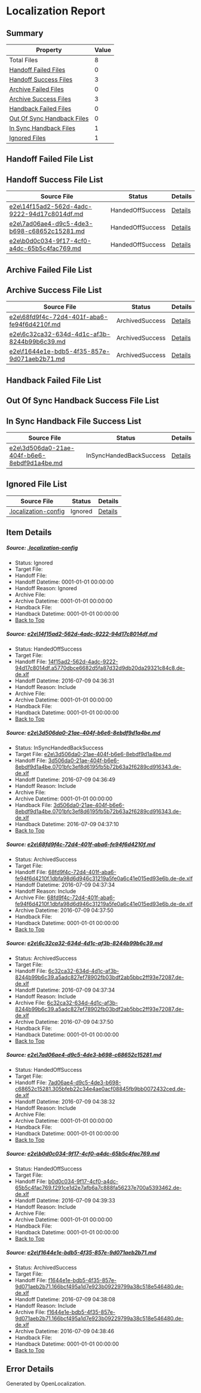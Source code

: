 # <a name='report-top'></a> Localization Report

## Summary
 Property | Value 
 -------- | ----- 
 Total Files | 8
[ Handoff Failed Files ](#handoff-failed-list)| 0
[ Handoff Success Files ](#handoff-success-list)| 3
[ Archive Failed Files ](#archive-failed-list)| 0
[ Archive Success Files ](#archive-success-list)| 3
[ Handback Failed Files ](#handback-failed-list)| 0
[ Out Of Sync Handback Files ](#outofsync-handback-success-list)| 0
[ In Sync Handback Files ](#insync-handback-success-list)| 1
[ Ignored Files ](#ignored-list)| 1

## <a name='handoff-failed-list'></a> Handoff Failed File List

## <a name='handoff-success-list'></a> Handoff Success File List
 Source File | Status | Details 
 ----------- | ------ | ------- 
 [e2e\14f15ad2-562d-4adc-9222-94d17c8014df.md](https://github.com/OpenLocalizationTestOrg/oltest/blob/ece2de7f822937bc56f1186f0437765bd6f2af86/e2e/14f15ad2-562d-4adc-9222-94d17c8014df.md) | HandedOffSuccess | [Details](#1d5dacccfa9d5c2f0a84cf64d9626d1a303085d91)
 [e2e\7ad06ae4-d9c5-4de3-b698-c68652c15281.md](https://github.com/OpenLocalizationTestOrg/oltest/blob/0b6e9c0e8ee2e02ce500231653d94d083a52b75d/e2e/7ad06ae4-d9c5-4de3-b698-c68652c15281.md) | HandedOffSuccess | [Details](#663899f613bbbc1baee8cdbaf0c09310c7b06c045)
 [e2e\b0d0c034-9f17-4cf0-a4dc-65b5c4fac769.md](https://github.com/OpenLocalizationTestOrg/oltest/blob/c4a54fe9f95fe859fa2bbce2f2c758cde8f6f3cf/e2e/b0d0c034-9f17-4cf0-a4dc-65b5c4fac769.md) | HandedOffSuccess | [Details](#cb488cb5e1a2ef776898ce42a27fb71a9a4e9b386)

## <a name='archive-failed-list'></a> Archive Failed File List

## <a name='archive-success-list'></a> Archive Success File List
 Source File | Status | Details 
 ----------- | ------ | ------- 
 [e2e\68fd9f4c-72d4-401f-aba6-fe94f6d4210f.md](https://github.com/OpenLocalizationTestOrg/oltest/blob/d7e06d899948a2f0cb292f56473a9caa9b55607c/e2e/68fd9f4c-72d4-401f-aba6-fe94f6d4210f.md) | ArchivedSuccess | [Details](#3790a9be775c0fb629c05cc0550d88b89abcf7433)
 [e2e\6c32ca32-634d-4d1c-af3b-8244b99b6c39.md](https://github.com/OpenLocalizationTestOrg/oltest/blob/d7e06d899948a2f0cb292f56473a9caa9b55607c/e2e/6c32ca32-634d-4d1c-af3b-8244b99b6c39.md) | ArchivedSuccess | [Details](#489ae3f96bfc298c4c2a34ad6e701e5130a536314)
 [e2e\f1644e1e-bdb5-4f35-857e-9d071aeb2b71.md](https://github.com/OpenLocalizationTestOrg/oltest/blob/379429cc35f6df673dcaef1306cce271056a0e22/e2e/f1644e1e-bdb5-4f35-857e-9d071aeb2b71.md) | ArchivedSuccess | [Details](#c96a73a51a3dddd6986d2909eb77539292f8f6927)

## <a name='handback-failed-list'></a> Handback Failed File List

## <a name='outofsync-handback-success-list'></a> Out Of Sync Handback Success File List

## <a name='insync-handback-success-list'></a> In Sync Handback File Success List
 Source File | Status | Details 
 ----------- | ------ | ------- 
 [e2e\3d506da0-21ae-404f-b6e6-8ebdf9d1a4be.md](https://github.com/OpenLocalizationTestOrg/oltest/blob/179c3c9c4c90845b7fd2e9fa1ebcedd4b87d17ab/e2e/3d506da0-21ae-404f-b6e6-8ebdf9d1a4be.md) | InSyncHandedBackSuccess | [Details](#201f8b9a6847d854ddf7f6b81c982c887dcc83c42)

## <a name='ignored-list'></a> Ignored File List
 Source File | Status | Details 
 ----------- | ------ | ------- 
 [.localization-config](https://github.com/OpenLocalizationTestOrg/oltest/blob/c4a54fe9f95fe859fa2bbce2f2c758cde8f6f3cf/.localization-config) | Ignored | [Details](#3d4f252ac210baf56311d7e97dcc2db10974dbd20)

## Item Details
##### <a name='3d4f252ac210baf56311d7e97dcc2db10974dbd20'></a> Source: [.localization-config](https://github.com/OpenLocalizationTestOrg/oltest/blob/c4a54fe9f95fe859fa2bbce2f2c758cde8f6f3cf/.localization-config)
* Status: Ignored
* Target File: 
* Handoff File: 
* Handoff Datetime: 0001-01-01 00:00:00
* Handoff Reason: Ignored
* Archive File: 
* Archive Datetime: 0001-01-01 00:00:00
* Handback File: 
* Handback Datetime: 0001-01-01 00:00:00
* [Back to Top](#report-top)

##### <a name='1d5dacccfa9d5c2f0a84cf64d9626d1a303085d91'></a> Source: [e2e\14f15ad2-562d-4adc-9222-94d17c8014df.md](https://github.com/OpenLocalizationTestOrg/oltest/blob/ece2de7f822937bc56f1186f0437765bd6f2af86/e2e/14f15ad2-562d-4adc-9222-94d17c8014df.md)
* Status: HandedOffSuccess
* Target File: 
* Handoff File: [14f15ad2-562d-4adc-9222-94d17c8014df.a5770dbce6682d5fa87d32d9db20da29321c84c8.de-de.xlf](https://github.com/OpenLocalizationTestOrg/olhandoff-e2e/blob/e660388c175f551f40b87362a941403924041b5a/ol-handoff/OpenLocalizationTestOrg/oltest-dede-fly/ci/ht/14f15ad2-562d-4adc-9222-94d17c8014df.a5770dbce6682d5fa87d32d9db20da29321c84c8.de-de.xlf)
* Handoff Datetime: 2016-07-09 04:36:31
* Handoff Reason: Include
* Archive File: 
* Archive Datetime: 0001-01-01 00:00:00
* Handback File: 
* Handback Datetime: 0001-01-01 00:00:00
* [Back to Top](#report-top)

##### <a name='201f8b9a6847d854ddf7f6b81c982c887dcc83c42'></a> Source: [e2e\3d506da0-21ae-404f-b6e6-8ebdf9d1a4be.md](https://github.com/OpenLocalizationTestOrg/oltest/blob/179c3c9c4c90845b7fd2e9fa1ebcedd4b87d17ab/e2e/3d506da0-21ae-404f-b6e6-8ebdf9d1a4be.md)
* Status: InSyncHandedBackSuccess
* Target File: [e2e\3d506da0-21ae-404f-b6e6-8ebdf9d1a4be.md](https://github.com/OpenLocalizationTestOrg/oltest-dede-fly/blob/bfbf688a437a7792afbe0287f367fb5fc3851797/e2e/3d506da0-21ae-404f-b6e6-8ebdf9d1a4be.md)
* Handoff File: [3d506da0-21ae-404f-b6e6-8ebdf9d1a4be.0701bfc3ef8d6195fb5b72b63a2f6289cd916343.de-de.xlf](https://github.com/OpenLocalizationTestOrg/olhandoff-e2e/blob/35431f25243da64e982722ac7021244061b17698/ol-handoff/OpenLocalizationTestOrg/oltest-dede-fly/ci/ht/3d506da0-21ae-404f-b6e6-8ebdf9d1a4be.0701bfc3ef8d6195fb5b72b63a2f6289cd916343.de-de.xlf)
* Handoff Datetime: 2016-07-09 04:36:49
* Handoff Reason: Include
* Archive File: 
* Archive Datetime: 0001-01-01 00:00:00
* Handback File: [3d506da0-21ae-404f-b6e6-8ebdf9d1a4be.0701bfc3ef8d6195fb5b72b63a2f6289cd916343.de-de.xlf](https://github.com/OpenLocalizationTestOrg/olhandback-e2e/blob/60207b867ce273a88d654e4cdbbe49f72196d6b2/ol-handback/OpenLocalizationTestOrg/oltest-dede-fly/ci/ht/3d506da0-21ae-404f-b6e6-8ebdf9d1a4be.0701bfc3ef8d6195fb5b72b63a2f6289cd916343.de-de.xlf)
* Handback Datetime: 2016-07-09 04:37:10
* [Back to Top](#report-top)

##### <a name='3790a9be775c0fb629c05cc0550d88b89abcf7433'></a> Source: [e2e\68fd9f4c-72d4-401f-aba6-fe94f6d4210f.md](https://github.com/OpenLocalizationTestOrg/oltest/blob/d7e06d899948a2f0cb292f56473a9caa9b55607c/e2e/68fd9f4c-72d4-401f-aba6-fe94f6d4210f.md)
* Status: ArchivedSuccess
* Target File: 
* Handoff File: [68fd9f4c-72d4-401f-aba6-fe94f6d4210f.1dbfa98d6d946c31219a5fe0a6c41e015ed93e6b.de-de.xlf](https://github.com/OpenLocalizationTestOrg/olhandoff-e2e/blob/15bb3df251b75ffd890b617a6c1ff7537a4851f3/ol-handoff/OpenLocalizationTestOrg/oltest-dede-fly/ci/ht/68fd9f4c-72d4-401f-aba6-fe94f6d4210f.1dbfa98d6d946c31219a5fe0a6c41e015ed93e6b.de-de.xlf)
* Handoff Datetime: 2016-07-09 04:37:34
* Handoff Reason: Include
* Archive File: [68fd9f4c-72d4-401f-aba6-fe94f6d4210f.1dbfa98d6d946c31219a5fe0a6c41e015ed93e6b.de-de.xlf](https://github.com/OpenLocalizationTestOrg/olhandoff-e2e/blob/f8867e1e2a67c7a780810ef20106c948d66fca7e/ol-archive/OpenLocalizationTestOrg/oltest-dede-fly/ci/ht/68fd9f4c-72d4-401f-aba6-fe94f6d4210f.1dbfa98d6d946c31219a5fe0a6c41e015ed93e6b.de-de.xlf)
* Archive Datetime: 2016-07-09 04:37:50
* Handback File: 
* Handback Datetime: 0001-01-01 00:00:00
* [Back to Top](#report-top)

##### <a name='489ae3f96bfc298c4c2a34ad6e701e5130a536314'></a> Source: [e2e\6c32ca32-634d-4d1c-af3b-8244b99b6c39.md](https://github.com/OpenLocalizationTestOrg/oltest/blob/d7e06d899948a2f0cb292f56473a9caa9b55607c/e2e/6c32ca32-634d-4d1c-af3b-8244b99b6c39.md)
* Status: ArchivedSuccess
* Target File: 
* Handoff File: [6c32ca32-634d-4d1c-af3b-8244b99b6c39.a5adc827ef78902fb03bdf2ab5bbc2ff93e72087.de-de.xlf](https://github.com/OpenLocalizationTestOrg/olhandoff-e2e/blob/15bb3df251b75ffd890b617a6c1ff7537a4851f3/ol-handoff/OpenLocalizationTestOrg/oltest-dede-fly/ci/ht/6c32ca32-634d-4d1c-af3b-8244b99b6c39.a5adc827ef78902fb03bdf2ab5bbc2ff93e72087.de-de.xlf)
* Handoff Datetime: 2016-07-09 04:37:34
* Handoff Reason: Include
* Archive File: [6c32ca32-634d-4d1c-af3b-8244b99b6c39.a5adc827ef78902fb03bdf2ab5bbc2ff93e72087.de-de.xlf](https://github.com/OpenLocalizationTestOrg/olhandoff-e2e/blob/f8867e1e2a67c7a780810ef20106c948d66fca7e/ol-archive/OpenLocalizationTestOrg/oltest-dede-fly/ci/ht/6c32ca32-634d-4d1c-af3b-8244b99b6c39.a5adc827ef78902fb03bdf2ab5bbc2ff93e72087.de-de.xlf)
* Archive Datetime: 2016-07-09 04:37:50
* Handback File: 
* Handback Datetime: 0001-01-01 00:00:00
* [Back to Top](#report-top)

##### <a name='663899f613bbbc1baee8cdbaf0c09310c7b06c045'></a> Source: [e2e\7ad06ae4-d9c5-4de3-b698-c68652c15281.md](https://github.com/OpenLocalizationTestOrg/oltest/blob/0b6e9c0e8ee2e02ce500231653d94d083a52b75d/e2e/7ad06ae4-d9c5-4de3-b698-c68652c15281.md)
* Status: HandedOffSuccess
* Target File: 
* Handoff File: [7ad06ae4-d9c5-4de3-b698-c68652c15281.305bfeb22c34e4ae0acf08845fb9bb0072432ced.de-de.xlf](https://github.com/OpenLocalizationTestOrg/olhandoff-e2e/blob/531547ec467272cbfd0843755fc5f29bbecf7083/ol-handoff/OpenLocalizationTestOrg/oltest-dede-fly/ci/ht/7ad06ae4-d9c5-4de3-b698-c68652c15281.305bfeb22c34e4ae0acf08845fb9bb0072432ced.de-de.xlf)
* Handoff Datetime: 2016-07-09 04:38:32
* Handoff Reason: Include
* Archive File: 
* Archive Datetime: 0001-01-01 00:00:00
* Handback File: 
* Handback Datetime: 0001-01-01 00:00:00
* [Back to Top](#report-top)

##### <a name='cb488cb5e1a2ef776898ce42a27fb71a9a4e9b386'></a> Source: [e2e\b0d0c034-9f17-4cf0-a4dc-65b5c4fac769.md](https://github.com/OpenLocalizationTestOrg/oltest/blob/c4a54fe9f95fe859fa2bbce2f2c758cde8f6f3cf/e2e/b0d0c034-9f17-4cf0-a4dc-65b5c4fac769.md)
* Status: HandedOffSuccess
* Target File: 
* Handoff File: [b0d0c034-9f17-4cf0-a4dc-65b5c4fac769.f291ce1d2e7afb6a7c888fa56237e700a5393462.de-de.xlf](https://github.com/OpenLocalizationTestOrg/olhandoff-e2e/blob/f931a5485c8687b61c498b48174fd228e48ab8aa/ol-handoff/OpenLocalizationTestOrg/oltest-dede-fly/ci/ht/b0d0c034-9f17-4cf0-a4dc-65b5c4fac769.f291ce1d2e7afb6a7c888fa56237e700a5393462.de-de.xlf)
* Handoff Datetime: 2016-07-09 04:39:33
* Handoff Reason: Include
* Archive File: 
* Archive Datetime: 0001-01-01 00:00:00
* Handback File: 
* Handback Datetime: 0001-01-01 00:00:00
* [Back to Top](#report-top)

##### <a name='c96a73a51a3dddd6986d2909eb77539292f8f6927'></a> Source: [e2e\f1644e1e-bdb5-4f35-857e-9d071aeb2b71.md](https://github.com/OpenLocalizationTestOrg/oltest/blob/379429cc35f6df673dcaef1306cce271056a0e22/e2e/f1644e1e-bdb5-4f35-857e-9d071aeb2b71.md)
* Status: ArchivedSuccess
* Target File: 
* Handoff File: [f1644e1e-bdb5-4f35-857e-9d071aeb2b71.166bcf495a1d7e923b09229799a38c518e546480.de-de.xlf](https://github.com/OpenLocalizationTestOrg/olhandoff-e2e/blob/89392a106d2194459d480fa45592228341cfe6cc/ol-handoff/OpenLocalizationTestOrg/oltest-dede-fly/ci/ht/f1644e1e-bdb5-4f35-857e-9d071aeb2b71.166bcf495a1d7e923b09229799a38c518e546480.de-de.xlf)
* Handoff Datetime: 2016-07-09 04:38:08
* Handoff Reason: Include
* Archive File: [f1644e1e-bdb5-4f35-857e-9d071aeb2b71.166bcf495a1d7e923b09229799a38c518e546480.de-de.xlf](https://github.com/OpenLocalizationTestOrg/olhandoff-e2e/blob/47620d58825469cbfedd066a473e967b9dbfa762/ol-archive/OpenLocalizationTestOrg/oltest-dede-fly/ci/ht/f1644e1e-bdb5-4f35-857e-9d071aeb2b71.166bcf495a1d7e923b09229799a38c518e546480.de-de.xlf)
* Archive Datetime: 2016-07-09 04:38:46
* Handback File: 
* Handback Datetime: 0001-01-01 00:00:00
* [Back to Top](#report-top)


## Error Details

Generated by OpenLocalization.
